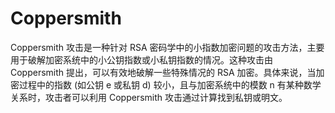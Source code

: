 # Coppersmith

Coppersmith 攻击是一种针对 RSA 密码学中的小指数加密问题的攻击方法，主要用于破解加密系统中的小公钥指数或小私钥指数的情况。这种攻击由 Coppersmith 提出，可以有效地破解一些特殊情况的 RSA 加密。具体来说，当加密过程中的指数 (如公钥 e 或私钥 d) 较小，且与加密系统中的模数 n 有某种数学关系时，攻击者可以利用 Coppersmith 攻击通过计算找到私钥或明文。